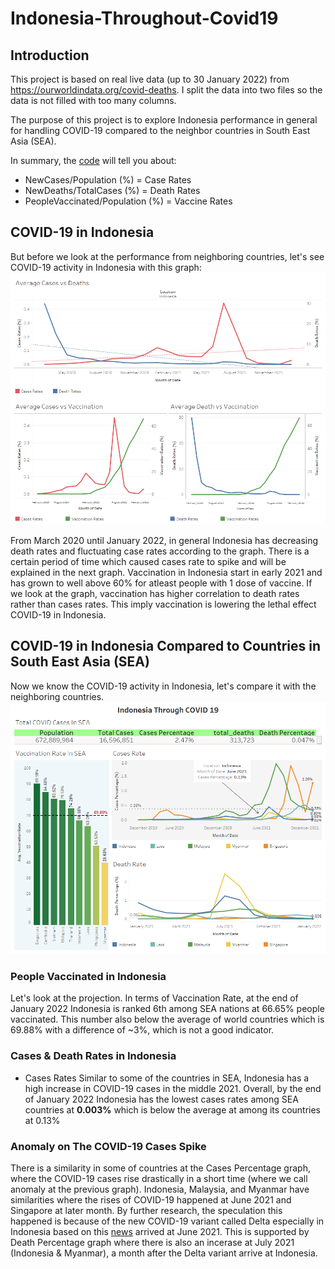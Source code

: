 # Indonesia-Throughout-Covid19

## Introduction
This project is based on real live data (up to 30 January 2022) from https://ourworldindata.org/covid-deaths.
I split the data into two files so the data is not filled with too many columns.

The purpose of this project is to explore Indonesia performance in general for handling COVID-19 compared to the neighbor countries in South East Asia (SEA).

In summary, the [code](https://github.com/salmanzf/Indonesia-Throughout-Covid19/blob/main/Visualization%20COVID%20in%20Indonesia.sql) will tell you about:
- NewCases/Population (%) = Case Rates
- NewDeaths/TotalCases (%) = Death Rates
- PeopleVaccinated/Population (%) = Vaccine Rates

## COVID-19 in Indonesia
But before we look at the performance from neighboring countries, let's see COVID-19 activity in Indonesia with this graph:
![COVID19 Effects](https://github.com/salmanzf/Indonesia-Throughout-Covid19/blob/main/Indonesia%20Covid%20Effects.png)

From March 2020 until January 2022, in general Indonesia has decreasing death rates and fluctuating case rates according to the graph. There is a certain period of time which caused cases rate to spike and will be explained in the next graph. Vaccination in Indonesia start in early 2021 and has grown to well above 60% for atleast people with 1 dose of vaccine. If we look at the graph, vaccination has higher correlation to death rates rather than cases rates. This imply vaccination is lowering the lethal effect COVID-19 in Indonesia.

## COVID-19 in Indonesia Compared to Countries in South East Asia (SEA)
Now we know the COVID-19 activity in Indonesia, let's compare it with the neighboring countries.
![This is an image](https://github.com/salmanzf/Indonesia-Throughout-Covid19/blob/main/Indonesia%20Through%20COVID%2019.png)

### People Vaccinated in Indonesia
Let's look at the projection. In terms of Vaccination Rate, at the end of January 2022 Indonesia is ranked 6th among SEA nations at 66.65% people vaccinated. This number also below the average of world countries which is 69.88% with a difference of ~3%, which is not a good indicator.

### Cases & Death Rates in Indonesia
- Cases Rates
  Similar to some of the countries in SEA, Indonesia has a high increase in COVID-19 cases in the middle 2021. Overall, by the end of January 2022 Indonesia has the   lowest cases rates among SEA countries at **0.003%** which is below the average at among its countries at 0.13%
### Anomaly on The COVID-19 Cases Spike
There is a similarity in some of countries at the Cases Percentage graph, where the COVID-19 cases rise drastically in a short time (where we call anomaly at the previous graph). Indonesia, Malaysia, and Myanmar have similarities where the rises of COVID-19 happened at June 2021 and Singapore at later month. By further research, the speculation this happened is because of the new COVID-19 variant called Delta especially in Indonesia based on this [news](https://regional.kompas.com/read/2021/08/15/124633678/dinkes-sebut-covid-19-varian-delta-sudah-ada-di-kalbar-sejak-juni-2021) arrived at June 2021. This is supported by Death Percentage graph where there is also an incerase at July 2021 (Indonesia & Myanmar), a month after the Delta variant arrive at Indonesia.
